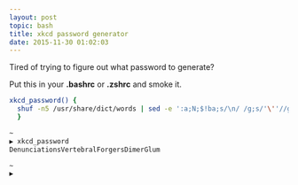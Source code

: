 ```yaml
---
layout: post
topic: bash
title: xkcd password generator
date: 2015-11-30 01:02:03
---
```


Tired of trying to figure out what password to generate?

Put this in your __.bashrc__ or __.zshrc__ and smoke it.

```bash
xkcd_password() {
  shuf -n5 /usr/share/dict/words | sed -e ':a;N;$!ba;s/\n/ /g;s/'\''//g;s/\b\(.\)/\u\1/g;s/ //g'
  }
```

```bash
~                                                                             ⍉
▶ xkcd_password 
DenunciationsVertebralForgersDimerGlum

~                                                                              
▶ 
```
